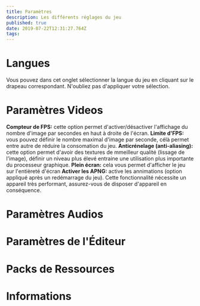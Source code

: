```yaml
---
title: Paramètres
description: Les différents réglages du jeu
published: true
date: 2019-07-22T12:31:27.764Z
tags: 
---
```


# Langues
Vous pouvez dans cet onglet sélectionner la langue du jeu en cliquant sur le drapeau correspondant. N'oubliez pas d'appliquer votre sélection.

# Paramètres Videos
**Compteur de FPS:** cette option permet d'activer/désactiver l'affichage du nombre d'image par secondes en haut à droite de l'écran.
**Limite d'FPS:** vous pouvez définir le nombre maximal d'image par seconde, célà permet entre autre de réduire la consomation du jeu.
**Anticrénelage (anti-aliasing):** cette option permet d'avoir des textures de mmeilleur qualité (lissage de l'image), définir un niveau plus élevé entraine une utilisation plus importante du processeur graphique.
**Plein écran:** cela vous permet d'afficher le jeu sur l'entièreté d'écran
**Activer les APNG:** active les annimations (option appliqué après un redémarrage du jeu). Cette fonctionnalité nécessite un appareil très performant, assurez-vous de disposer d'appareil en conséquence.

# Paramètres Audios

# Paramètres de l'Éditeur

# Packs de Ressources

# Informations